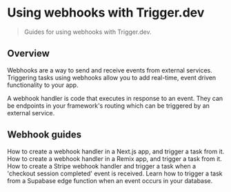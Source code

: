 # Using webhooks with Trigger.dev

> Guides for using webhooks with Trigger.dev.

## Overview

Webhooks are a way to send and receive events from external services. Triggering tasks using webhooks allow you to add real-time, event driven functionality to your app.

A webhook handler is code that executes in response to an event. They can be endpoints in your framework's routing which can be triggered by an external service.

## Webhook guides

<CardGroup cols={2}>
  <Card title="Next.js - triggering tasks using webhooks" icon="N" href="/guides/frameworks/nextjs-webhooks">
    How to create a webhook handler in a Next.js app, and trigger a task from it.
  </Card>

  <Card title="Remix - triggering tasks using webhooks" icon="R" href="/guides/frameworks/remix-webhooks">
    How to create a webhook handler in a Remix app, and trigger a task from it.
  </Card>

  <Card title="Stripe webhooks" icon="webhook" href="/guides/examples/stripe-webhook">
    How to create a Stripe webhook handler and trigger a task when a 'checkout session completed'
    event is received.
  </Card>

  <Card title="Supabase database webhooks guide" icon="webhook" href="/guides/frameworks/supabase-edge-functions-database-webhooks">
    Learn how to trigger a task from a Supabase edge function when an event occurs in your database.
  </Card>
</CardGroup>

